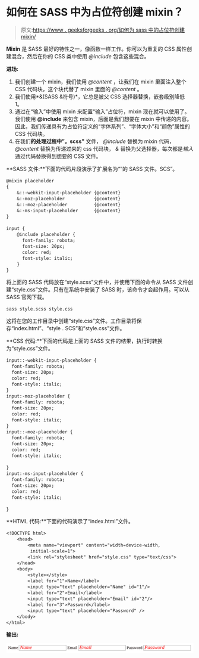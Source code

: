 # 如何在 SASS 中为占位符创建 mixin？

> 原文:[https://www . geeksforgeeks . org/如何为 sass 中的占位符创建 mixin/](https://www.geeksforgeeks.org/how-to-create-a-mixin-for-placeholder-in-sass/)

**Mixin** 是 SASS 最好的特性之一，像函数一样工作。你可以为重复的 CSS 属性创建混合，然后在你的 CSS 类中使用 *@include* 包含这些混合。

**进场:**

1.  我们创建一个 mixin，我们使用 *@content* ，让我们在 mixin 里面注入整个 CSS 代码块，这个块代替了 mixin 里面的 *@content* 。
2.  我们使用*&(SASS &符号)*，它总是被父 CSS 选择器替换，嵌套级别降低 1。
3.  通过在“输入”中使用 mixin 来配置“输入”占位符，mixin 现在就可以使用了。我们使用 **@include** 来包含 mixin，后面是我们想要在 mixin 中传递的内容。因此，我们传递具有为占位符定义的“字体系列”、“字体大小”和“颜色”属性的 CSS 代码块。
4.  在我们**的处理过程中”。scss"** 文件， *@include* 替换为 mixin 代码， *@content* 替换为传递过来的 css 代码块， *&* 替换为父选择器，每次都是*输入*通过代码替换得到想要的 CSS 文件。

**SASS 文件:**下面的代码片段演示了扩展名为“”的 SASS 文件。SCS”。

```htmlhtml
@mixin placeholder
{
    &::-webkit-input-placeholder {@content}
    &:-moz-placeholder           {@content}
    &::-moz-placeholder          {@content}
    &:-ms-input-placeholder      {@content}  
}

input {
    @include placeholder {
      font-family: robota;
      font-size: 20px;
      color: red;
      font-style: italic;
    }
}

```

将上面的 SASS 代码放在“style.scss”文件中，并使用下面的命令从 SASS 文件创建“style.css”文件。只有在系统中安装了 SASS 时，该命令才会起作用。可以从 SASS 官网下载。

```htmlhtml
sass style.scss style.css
```

这将在您的工作目录中创建“style.css”文件。工作目录将保存“index.html”、“style . SCS”和“style.css”文件。

**CSS 代码:**下面的代码是上面的 SASS 文件的结果，执行时转换为“style.css”文件。

```htmlhtml
input::-webkit-input-placeholder {
  font-family: robota;
  font-size: 20px;
  color: red;
  font-style: italic;
}
input:-moz-placeholder {
  font-family: robota;
  font-size: 20px;
  color: red;
  font-style: italic;
}
input::-moz-placeholder {
  font-family: robota;
  font-size: 20px;
  color: red;
  font-style: italic;

}
input:-ms-input-placeholder {
  font-family: robota;
  font-size: 20px;
  color: red;
  font-style: italic;

}

```

**HTML 代码:**下面的代码演示了“index.html”文件。

```htmlhtml
<!DOCTYPE html>
    <head>       
        <meta name="viewport" content="width=device-width,
         initial-scale=1">
        <link rel="stylesheet" href="style.css" type="text/css">
    </head>
    <body>
        <style></style>
        <label for="1">Name</label>
        <input type="text" placeholder="Name" id="1"/>
        <label for="2">Email</label>
        <input type="text" placeholder="Email" id="2"/>
        <label for="3">Password</label>
        <input type="text" placeholder="Password" />
    </body>
</html>
```

**输出:**

![](img/0288e88182a16cf427491239940db546.png)
